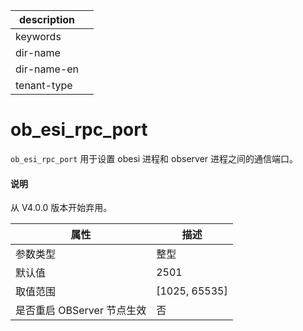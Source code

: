 |description||
|---|---|
|keywords||
|dir-name||
|dir-name-en||
|tenant-type||

# ob_esi_rpc_port

`ob_esi_rpc_port` 用于设置 obesi 进程和 observer 进程之间的通信端口。

<main id="notice" type='explain'>
  <h4>说明</h4>
  <p>从 V4.0.0 版本开始弃用。</p>
</main>

| **属性** | **描述**     |
|----------|--------------|
| 参数类型 | 整型 |
| 默认值   | 2501 |
| 取值范围 | [1025, 65535] |
| 是否重启 OBServer 节点生效 | 否 |
